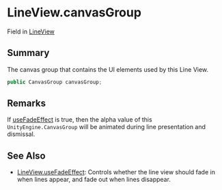 # LineView.canvasGroup

Field in [LineView](/docs/api/csharp/yarn.unity.lineview.md)

## Summary


The canvas group that contains the UI elements used by this Line
View.


```csharp
public CanvasGroup canvasGroup;
```

## Remarks


If  <a href="yarn.unity.lineview.usefadeeffect.md">useFadeEffect</a>  is true, then the alpha value of this
<code>UnityEngine.CanvasGroup</code>  will be animated during line presentation
and dismissal.


## See Also

* [LineView.useFadeEffect](/docs/api/csharp/yarn.unity.lineview.usefadeeffect.md): Controls whether the line view should fade in when lines appear, and fade out when lines disappear.

